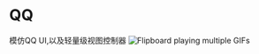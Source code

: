 QQ
===========================
模仿QQ UI,以及轻量级视图控制器
![Flipboard playing multiple GIFs](https://github.com/TheBlackApple/CLClipImageView/blob/master/CLClipImageAnimation/2015-12-31%2017_20_56.gif)

